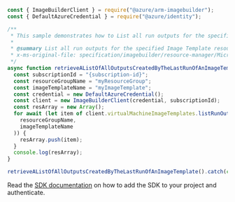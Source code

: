 ```javascript
const { ImageBuilderClient } = require("@azure/arm-imagebuilder");
const { DefaultAzureCredential } = require("@azure/identity");

/**
 * This sample demonstrates how to List all run outputs for the specified Image Template resource
 *
 * @summary List all run outputs for the specified Image Template resource
 * x-ms-original-file: specification/imagebuilder/resource-manager/Microsoft.VirtualMachineImages/stable/2022-02-14/examples/ListRunOutputs.json
 */
async function retrieveAListOfAllOutputsCreatedByTheLastRunOfAnImageTemplate() {
  const subscriptionId = "{subscription-id}";
  const resourceGroupName = "myResourceGroup";
  const imageTemplateName = "myImageTemplate";
  const credential = new DefaultAzureCredential();
  const client = new ImageBuilderClient(credential, subscriptionId);
  const resArray = new Array();
  for await (let item of client.virtualMachineImageTemplates.listRunOutputs(
    resourceGroupName,
    imageTemplateName
  )) {
    resArray.push(item);
  }
  console.log(resArray);
}

retrieveAListOfAllOutputsCreatedByTheLastRunOfAnImageTemplate().catch(console.error);
```

Read the [SDK documentation](https://github.com/Azure/azure-sdk-for-js/blob/%40azure%2Farm-imagebuilder_2.0.0/sdk/imagebuilder/arm-imagebuilder/README.md) on how to add the SDK to your project and authenticate.
